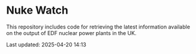 # Nuke Watch

This repository includes code for retrieving the latest information available on the output of EDF nuclear power plants in the UK.

Last updated: 2025-04-20 14:13